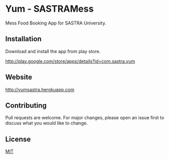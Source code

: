 # Yum - SASTRAMess
Mess Food Booking App for SASTRA University.


## Installation
Download and install the app from play store.

http://play.google.com/store/apps/details?id=com.sastra.yum

## Website
http://yumsastra.herokuapp.com

## Contributing
Pull requests are welcome. For major changes, please open an issue first to discuss what you would like to change.

## License
[MIT](https://choosealicense.com/licenses/mit/)
